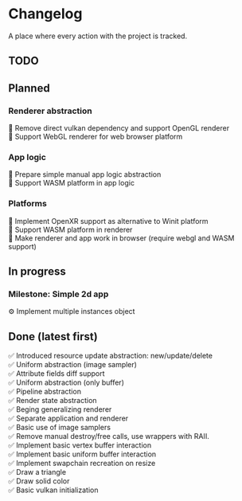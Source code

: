# Changelog
A place where every action with the project is tracked.

## TODO

## Planned
### Renderer abstraction
🔨 Remove direct vulkan dependency and support OpenGL renderer \
🔨 Support WebGL renderer for web browser platform

### App logic
🔨 Prepare simple manual app logic abstraction \
🔨 Support WASM platform in app logic

### Platforms
🔨 Implement OpenXR support as alternative to Winit platform \
🔨 Support WASM platform in renderer \
🔨 Make renderer and app work in browser (require webgl and WASM support)

## In progress
### Milestone: **Simple 2d app**
⚙️ Implement multiple instances object


## Done (latest first)
✅ Introduced resource update abstraction: new/update/delete \
✅ Uniform abstraction (image sampler) \
✅ Attribute fields diff support \
✅ Uniform abstraction (only buffer) \
✅ Pipeline abstraction \
✅ Render state abstraction \
✅ Beging generalizing renderer \
✅ Separate application and renderer \
✅ Basic use of image samplers \
✅ Remove manual destroy/free calls, use wrappers with RAII. \
✅ Implement basic vertex buffer interaction \
✅ Implement basic uniform buffer interaction \
✅ Implement swapchain recreation on resize \
✅ Draw a triangle \
✅ Draw solid color \
✅ Basic vulkan initialization